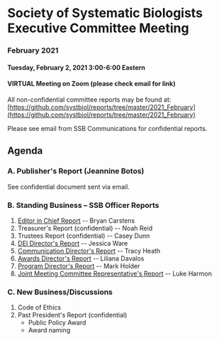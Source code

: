 # Society of Systematic Biologists Executive Committee Meeting
### February 2021

#### Tuesday, February 2, 2021 3:00-6:00 Eastern

#### VIRTUAL Meeting on Zoom (please check email for link)

All non-confidential committee reports may be found at: [https://github.com/systbiol/reports/tree/master/2021_February](https://github.com/systbiol/reports/tree/master/2021_February)

Please see email from SSB Communications for confidential reports.

## Agenda

### A. Publisher's Report (Jeannine Botos)

See confidential document sent via email.

### B. Standing Business – SSB Officer Reports

1. [Editor in Chief Report](https://github.com/systbiol/reports/blob/master/2021_February/EiC_Report_Jan21.pdf) -- Bryan Carstens
2. Treasurer's Report (confidential) -- Noah Reid
3. Trustees Report (confidential) -- Casey Dunn
4. [DEI Director's Report](https://github.com/systbiol/reports/blob/master/2021_February/SSB_DEI_Report2021.pdf) -- Jessica Ware
5. [Communication Director's Report](https://github.com/systbiol/reports/blob/master/2021_February/SSB_CouncilMtg-Feb2021_CommsReport.md) -- Tracy Heath
6. [Awards Director's Report](https://github.com/systbiol/reports/blob/master/2021_February/awards-report-Feb2021_v2.pdf) -- Liliana Davalos
7. [Program Director's Report](https://github.com/systbiol/reports/blob/master/2021_February/SSB_Prog_Dir_Feb_2021.pdf) -- Mark Holder
8. [Joint Meeting Committee Representative's Report](https://github.com/systbiol/reports/blob/master/2021_February/JMC_report.md) -- Luke Harmon

### C. New Business/Discussions

1. Code of Ethics 
2. Past President's Report (confidential)
	* Public Policy Award
	* Award naming

